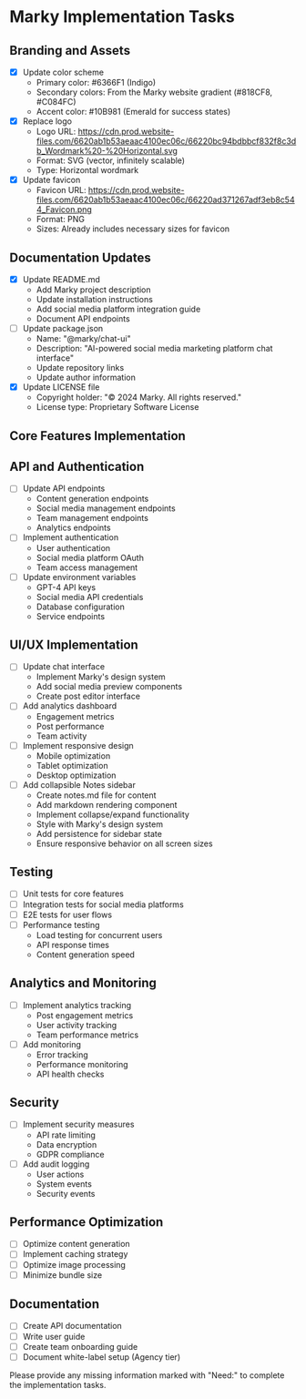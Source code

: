 # Marky Implementation Tasks

## Branding and Assets
- [x] Update color scheme
  - Primary color: #6366F1 (Indigo)
  - Secondary colors: From the Marky website gradient (#818CF8, #C084FC)
  - Accent color: #10B981 (Emerald for success states)
- [x] Replace logo
  - Logo URL: https://cdn.prod.website-files.com/6620ab1b53aeaac4100ec06c/66220bc94bdbbcf832f8c3db_Wordmark%20-%20Horizontal.svg
  - Format: SVG (vector, infinitely scalable)
  - Type: Horizontal wordmark
- [x] Update favicon
  - Favicon URL: https://cdn.prod.website-files.com/6620ab1b53aeaac4100ec06c/66220ad371267adf3eb8c544_Favicon.png
  - Format: PNG
  - Sizes: Already includes necessary sizes for favicon

## Documentation Updates
- [x] Update README.md
  - Add Marky project description
  - Update installation instructions
  - Add social media platform integration guide
  - Document API endpoints
- [ ] Update package.json
  - Name: "@marky/chat-ui"
  - Description: "AI-powered social media marketing platform chat interface"
  - Update repository links
  - Update author information
- [x] Update LICENSE file
  - Copyright holder: "© 2024 Marky. All rights reserved."
  - License type: Proprietary Software License

## Core Features Implementation


## API and Authentication
- [ ] Update API endpoints
  - Content generation endpoints
  - Social media management endpoints
  - Team management endpoints
  - Analytics endpoints
- [ ] Implement authentication
  - User authentication
  - Social media platform OAuth
  - Team access management
- [ ] Update environment variables
  - GPT-4 API keys
  - Social media API credentials
  - Database configuration
  - Service endpoints

## UI/UX Implementation
- [ ] Update chat interface
  - Implement Marky's design system
  - Add social media preview components
  - Create post editor interface
- [ ] Add analytics dashboard
  - Engagement metrics
  - Post performance
  - Team activity
- [ ] Implement responsive design
  - Mobile optimization
  - Tablet optimization
  - Desktop optimization
- [ ] Add collapsible Notes sidebar
  - Create notes.md file for content
  - Add markdown rendering component
  - Implement collapse/expand functionality
  - Style with Marky's design system
  - Add persistence for sidebar state
  - Ensure responsive behavior on all screen sizes

## Testing
- [ ] Unit tests for core features
- [ ] Integration tests for social media platforms
- [ ] E2E tests for user flows
- [ ] Performance testing
  - Load testing for concurrent users
  - API response times
  - Content generation speed

## Analytics and Monitoring
- [ ] Implement analytics tracking
  - Post engagement metrics
  - User activity tracking
  - Team performance metrics
- [ ] Add monitoring
  - Error tracking
  - Performance monitoring
  - API health checks

## Security
- [ ] Implement security measures
  - API rate limiting
  - Data encryption
  - GDPR compliance
- [ ] Add audit logging
  - User actions
  - System events
  - Security events

## Performance Optimization
- [ ] Optimize content generation
- [ ] Implement caching strategy
- [ ] Optimize image processing
- [ ] Minimize bundle size

## Documentation
- [ ] Create API documentation
- [ ] Write user guide
- [ ] Create team onboarding guide
- [ ] Document white-label setup (Agency tier)

Please provide any missing information marked with "Need:" to complete the implementation tasks. 